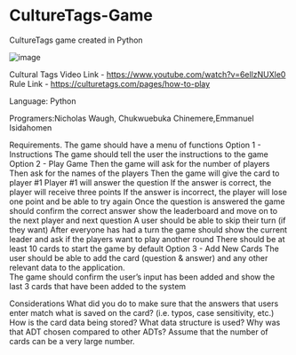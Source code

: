 # CultureTags-Game

CultureTags game created in Python

![image](https://user-images.githubusercontent.com/50160339/126397297-7553100c-1e35-415a-8c4c-f4afe4ea0ea0.png)


Cultural Tags
Video Link - https://www.youtube.com/watch?v=6ellzNUXle0
Rule Link  - https://culturetags.com/pages/how-to-play



Language:  Python


Programers:Nicholas Waugh, Chukwuebuka Chinemere,Emmanuel Isidahomen



Requirements.
The game should have a menu of functions
Option 1 - Instructions
The game should tell the user the instructions to the game
Option 2 - Play Game
Then the game will ask for the number of players
Then ask for the names of the players
Then the game will give the card to player #1
Player #1 will answer the question
If the answer is correct, the player will receive three points
If the answer is incorrect, the player will lose one point and be able to try again
Once the question is answered the game should confirm the correct answer show the leaderboard and move on to the next player and next question
A user should be able to skip their turn (if they want)
After everyone has had a turn the game should show the current leader and ask if the players want to play another round
There should be at least 10 cards to start the game by default
Option 3 - Add New Cards
The user should be able to add the card (question & answer) and any other relevant data to the application.  
The game should confirm the user’s input has been added and show the last 3 cards that have been added to the system



Considerations
What did you do to make sure that the answers that users enter match what is saved on the card? (i.e. typos, case sensitivity, etc.)
How is the card data being stored? What data structure is used? Why was that ADT chosen compared to other ADTs? Assume that the number of cards can be a very large number. 


